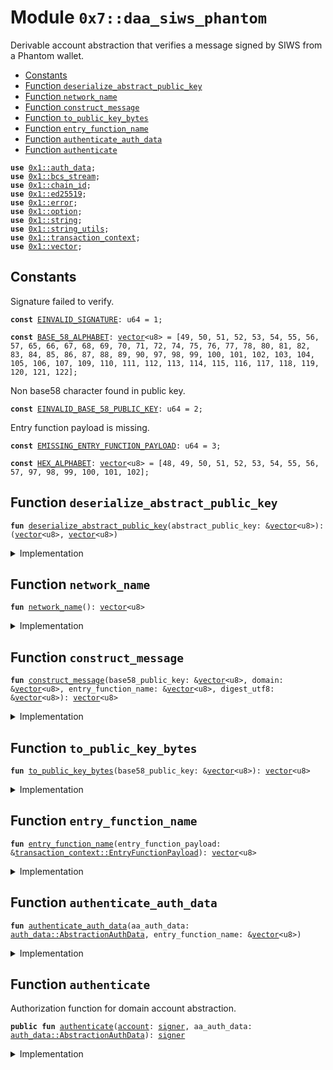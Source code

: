
<a id="0x7_daa_siws_phantom"></a>

# Module `0x7::daa_siws_phantom`

Derivable account abstraction that verifies a message signed by
SIWS from a Phantom wallet.


-  [Constants](#@Constants_0)
-  [Function `deserialize_abstract_public_key`](#0x7_daa_siws_phantom_deserialize_abstract_public_key)
-  [Function `network_name`](#0x7_daa_siws_phantom_network_name)
-  [Function `construct_message`](#0x7_daa_siws_phantom_construct_message)
-  [Function `to_public_key_bytes`](#0x7_daa_siws_phantom_to_public_key_bytes)
-  [Function `entry_function_name`](#0x7_daa_siws_phantom_entry_function_name)
-  [Function `authenticate_auth_data`](#0x7_daa_siws_phantom_authenticate_auth_data)
-  [Function `authenticate`](#0x7_daa_siws_phantom_authenticate)


<pre><code><b>use</b> <a href="../../aptos-framework/doc/auth_data.md#0x1_auth_data">0x1::auth_data</a>;
<b>use</b> <a href="../../aptos-framework/../aptos-stdlib/doc/bcs_stream.md#0x1_bcs_stream">0x1::bcs_stream</a>;
<b>use</b> <a href="../../aptos-framework/doc/chain_id.md#0x1_chain_id">0x1::chain_id</a>;
<b>use</b> <a href="../../aptos-framework/../aptos-stdlib/doc/ed25519.md#0x1_ed25519">0x1::ed25519</a>;
<b>use</b> <a href="../../aptos-framework/../aptos-stdlib/../move-stdlib/doc/error.md#0x1_error">0x1::error</a>;
<b>use</b> <a href="../../aptos-framework/../aptos-stdlib/../move-stdlib/doc/option.md#0x1_option">0x1::option</a>;
<b>use</b> <a href="../../aptos-framework/../aptos-stdlib/../move-stdlib/doc/string.md#0x1_string">0x1::string</a>;
<b>use</b> <a href="../../aptos-framework/../aptos-stdlib/doc/string_utils.md#0x1_string_utils">0x1::string_utils</a>;
<b>use</b> <a href="../../aptos-framework/doc/transaction_context.md#0x1_transaction_context">0x1::transaction_context</a>;
<b>use</b> <a href="../../aptos-framework/../aptos-stdlib/../move-stdlib/doc/vector.md#0x1_vector">0x1::vector</a>;
</code></pre>



<a id="@Constants_0"></a>

## Constants


<a id="0x7_daa_siws_phantom_EINVALID_SIGNATURE"></a>

Signature failed to verify.


<pre><code><b>const</b> <a href="daa_siws_phantom.md#0x7_daa_siws_phantom_EINVALID_SIGNATURE">EINVALID_SIGNATURE</a>: u64 = 1;
</code></pre>



<a id="0x7_daa_siws_phantom_BASE_58_ALPHABET"></a>



<pre><code><b>const</b> <a href="daa_siws_phantom.md#0x7_daa_siws_phantom_BASE_58_ALPHABET">BASE_58_ALPHABET</a>: <a href="../../aptos-framework/../aptos-stdlib/../move-stdlib/doc/vector.md#0x1_vector">vector</a>&lt;u8&gt; = [49, 50, 51, 52, 53, 54, 55, 56, 57, 65, 66, 67, 68, 69, 70, 71, 72, 74, 75, 76, 77, 78, 80, 81, 82, 83, 84, 85, 86, 87, 88, 89, 90, 97, 98, 99, 100, 101, 102, 103, 104, 105, 106, 107, 109, 110, 111, 112, 113, 114, 115, 116, 117, 118, 119, 120, 121, 122];
</code></pre>



<a id="0x7_daa_siws_phantom_EINVALID_BASE_58_PUBLIC_KEY"></a>

Non base58 character found in public key.


<pre><code><b>const</b> <a href="daa_siws_phantom.md#0x7_daa_siws_phantom_EINVALID_BASE_58_PUBLIC_KEY">EINVALID_BASE_58_PUBLIC_KEY</a>: u64 = 2;
</code></pre>



<a id="0x7_daa_siws_phantom_EMISSING_ENTRY_FUNCTION_PAYLOAD"></a>

Entry function payload is missing.


<pre><code><b>const</b> <a href="daa_siws_phantom.md#0x7_daa_siws_phantom_EMISSING_ENTRY_FUNCTION_PAYLOAD">EMISSING_ENTRY_FUNCTION_PAYLOAD</a>: u64 = 3;
</code></pre>



<a id="0x7_daa_siws_phantom_HEX_ALPHABET"></a>



<pre><code><b>const</b> <a href="daa_siws_phantom.md#0x7_daa_siws_phantom_HEX_ALPHABET">HEX_ALPHABET</a>: <a href="../../aptos-framework/../aptos-stdlib/../move-stdlib/doc/vector.md#0x1_vector">vector</a>&lt;u8&gt; = [48, 49, 50, 51, 52, 53, 54, 55, 56, 57, 97, 98, 99, 100, 101, 102];
</code></pre>



<a id="0x7_daa_siws_phantom_deserialize_abstract_public_key"></a>

## Function `deserialize_abstract_public_key`



<pre><code><b>fun</b> <a href="daa_siws_phantom.md#0x7_daa_siws_phantom_deserialize_abstract_public_key">deserialize_abstract_public_key</a>(abstract_public_key: &<a href="../../aptos-framework/../aptos-stdlib/../move-stdlib/doc/vector.md#0x1_vector">vector</a>&lt;u8&gt;): (<a href="../../aptos-framework/../aptos-stdlib/../move-stdlib/doc/vector.md#0x1_vector">vector</a>&lt;u8&gt;, <a href="../../aptos-framework/../aptos-stdlib/../move-stdlib/doc/vector.md#0x1_vector">vector</a>&lt;u8&gt;)
</code></pre>



<details>
<summary>Implementation</summary>


<pre><code><b>fun</b> <a href="daa_siws_phantom.md#0x7_daa_siws_phantom_deserialize_abstract_public_key">deserialize_abstract_public_key</a>(abstract_public_key: &<a href="../../aptos-framework/../aptos-stdlib/../move-stdlib/doc/vector.md#0x1_vector">vector</a>&lt;u8&gt;): (<a href="../../aptos-framework/../aptos-stdlib/../move-stdlib/doc/vector.md#0x1_vector">vector</a>&lt;u8&gt;, <a href="../../aptos-framework/../aptos-stdlib/../move-stdlib/doc/vector.md#0x1_vector">vector</a>&lt;u8&gt;) {
    <b>let</b> stream = <a href="../../aptos-framework/../aptos-stdlib/doc/bcs_stream.md#0x1_bcs_stream_new">bcs_stream::new</a>(*abstract_public_key);
    <b>let</b> base58_public_key = *<a href="../../aptos-framework/../aptos-stdlib/doc/bcs_stream.md#0x1_bcs_stream_deserialize_string">bcs_stream::deserialize_string</a>(&<b>mut</b> stream).bytes();
    <b>let</b> domain = *<a href="../../aptos-framework/../aptos-stdlib/doc/bcs_stream.md#0x1_bcs_stream_deserialize_string">bcs_stream::deserialize_string</a>(&<b>mut</b> stream).bytes();
    (base58_public_key, domain)
}
</code></pre>



</details>

<a id="0x7_daa_siws_phantom_network_name"></a>

## Function `network_name`



<pre><code><b>fun</b> <a href="daa_siws_phantom.md#0x7_daa_siws_phantom_network_name">network_name</a>(): <a href="../../aptos-framework/../aptos-stdlib/../move-stdlib/doc/vector.md#0x1_vector">vector</a>&lt;u8&gt;
</code></pre>



<details>
<summary>Implementation</summary>


<pre><code><b>fun</b> <a href="daa_siws_phantom.md#0x7_daa_siws_phantom_network_name">network_name</a>(): <a href="../../aptos-framework/../aptos-stdlib/../move-stdlib/doc/vector.md#0x1_vector">vector</a>&lt;u8&gt; {
    <b>let</b> <a href="../../aptos-framework/doc/chain_id.md#0x1_chain_id">chain_id</a> = <a href="../../aptos-framework/doc/chain_id.md#0x1_chain_id_get">chain_id::get</a>();
    <b>if</b> (<a href="../../aptos-framework/doc/chain_id.md#0x1_chain_id">chain_id</a> == 1) {
        b"mainnet"
    } <b>else</b> <b>if</b> (<a href="../../aptos-framework/doc/chain_id.md#0x1_chain_id">chain_id</a> == 2) {
        b"testnet"
    } <b>else</b> <b>if</b> (<a href="../../aptos-framework/doc/chain_id.md#0x1_chain_id">chain_id</a> == 4) {
        b"<b>local</b>"
    } <b>else</b> {
        <b>let</b> network_name = &<b>mut</b> <a href="../../aptos-framework/../aptos-stdlib/../move-stdlib/doc/vector.md#0x1_vector">vector</a>[];
        network_name.append(b"custom network: ");
        network_name.append(*<a href="../../aptos-framework/../aptos-stdlib/doc/string_utils.md#0x1_string_utils_to_string">string_utils::to_string</a>(&<a href="../../aptos-framework/doc/chain_id.md#0x1_chain_id">chain_id</a>).bytes());
        *network_name
    }
}
</code></pre>



</details>

<a id="0x7_daa_siws_phantom_construct_message"></a>

## Function `construct_message`



<pre><code><b>fun</b> <a href="daa_siws_phantom.md#0x7_daa_siws_phantom_construct_message">construct_message</a>(base58_public_key: &<a href="../../aptos-framework/../aptos-stdlib/../move-stdlib/doc/vector.md#0x1_vector">vector</a>&lt;u8&gt;, domain: &<a href="../../aptos-framework/../aptos-stdlib/../move-stdlib/doc/vector.md#0x1_vector">vector</a>&lt;u8&gt;, entry_function_name: &<a href="../../aptos-framework/../aptos-stdlib/../move-stdlib/doc/vector.md#0x1_vector">vector</a>&lt;u8&gt;, digest_utf8: &<a href="../../aptos-framework/../aptos-stdlib/../move-stdlib/doc/vector.md#0x1_vector">vector</a>&lt;u8&gt;): <a href="../../aptos-framework/../aptos-stdlib/../move-stdlib/doc/vector.md#0x1_vector">vector</a>&lt;u8&gt;
</code></pre>



<details>
<summary>Implementation</summary>


<pre><code><b>fun</b> <a href="daa_siws_phantom.md#0x7_daa_siws_phantom_construct_message">construct_message</a>(
    base58_public_key: &<a href="../../aptos-framework/../aptos-stdlib/../move-stdlib/doc/vector.md#0x1_vector">vector</a>&lt;u8&gt;,
    domain: &<a href="../../aptos-framework/../aptos-stdlib/../move-stdlib/doc/vector.md#0x1_vector">vector</a>&lt;u8&gt;,
    entry_function_name: &<a href="../../aptos-framework/../aptos-stdlib/../move-stdlib/doc/vector.md#0x1_vector">vector</a>&lt;u8&gt;,
    digest_utf8: &<a href="../../aptos-framework/../aptos-stdlib/../move-stdlib/doc/vector.md#0x1_vector">vector</a>&lt;u8&gt;,
): <a href="../../aptos-framework/../aptos-stdlib/../move-stdlib/doc/vector.md#0x1_vector">vector</a>&lt;u8&gt; {
    <b>let</b> message = &<b>mut</b> <a href="../../aptos-framework/../aptos-stdlib/../move-stdlib/doc/vector.md#0x1_vector">vector</a>[];
    message.append(*domain);
    message.append(b" wants you <b>to</b> sign in <b>with</b> your Solana <a href="../../aptos-framework/doc/account.md#0x1_account">account</a>:\n");
    message.append(*base58_public_key);
    message.append(b"\n\nTo execute transaction ");
    message.append(*entry_function_name);
    message.append(b" on Aptos blockchain");
    <b>let</b> network_name = <a href="daa_siws_phantom.md#0x7_daa_siws_phantom_network_name">network_name</a>();
    message.append(b" (");
    message.append(network_name);
    message.append(b")");
    message.append(b".");
    message.append(b"\n\nNonce: ");
    message.append(*digest_utf8);
    *message
}
</code></pre>



</details>

<a id="0x7_daa_siws_phantom_to_public_key_bytes"></a>

## Function `to_public_key_bytes`



<pre><code><b>fun</b> <a href="daa_siws_phantom.md#0x7_daa_siws_phantom_to_public_key_bytes">to_public_key_bytes</a>(base58_public_key: &<a href="../../aptos-framework/../aptos-stdlib/../move-stdlib/doc/vector.md#0x1_vector">vector</a>&lt;u8&gt;): <a href="../../aptos-framework/../aptos-stdlib/../move-stdlib/doc/vector.md#0x1_vector">vector</a>&lt;u8&gt;
</code></pre>



<details>
<summary>Implementation</summary>


<pre><code><b>fun</b> <a href="daa_siws_phantom.md#0x7_daa_siws_phantom_to_public_key_bytes">to_public_key_bytes</a>(base58_public_key: &<a href="../../aptos-framework/../aptos-stdlib/../move-stdlib/doc/vector.md#0x1_vector">vector</a>&lt;u8&gt;): <a href="../../aptos-framework/../aptos-stdlib/../move-stdlib/doc/vector.md#0x1_vector">vector</a>&lt;u8&gt; {
    <b>let</b> bytes = <a href="../../aptos-framework/../aptos-stdlib/../move-stdlib/doc/vector.md#0x1_vector">vector</a>[0u8];
    <b>let</b> base = 58u16;  // Using u16 <b>to</b> handle multiplication without overflow

    <b>let</b> i = 0;
    <b>while</b> (i &lt; <a href="../../aptos-framework/../aptos-stdlib/../move-stdlib/doc/vector.md#0x1_vector_length">vector::length</a>(base58_public_key)) {
        <b>let</b> char = *<a href="../../aptos-framework/../aptos-stdlib/../move-stdlib/doc/vector.md#0x1_vector_borrow">vector::borrow</a>(base58_public_key, i);
        <b>let</b> (found, char_index) = <a href="../../aptos-framework/../aptos-stdlib/../move-stdlib/doc/vector.md#0x1_vector_index_of">vector::index_of</a>(&<a href="daa_siws_phantom.md#0x7_daa_siws_phantom_BASE_58_ALPHABET">BASE_58_ALPHABET</a>, &char);
        <b>assert</b>!(found, <a href="../../aptos-framework/../aptos-stdlib/../move-stdlib/doc/error.md#0x1_error_invalid_argument">error::invalid_argument</a>(<a href="daa_siws_phantom.md#0x7_daa_siws_phantom_EINVALID_BASE_58_PUBLIC_KEY">EINVALID_BASE_58_PUBLIC_KEY</a>));

        <b>let</b> mut_bytes = &<b>mut</b> bytes;
        <b>let</b> j = 0;
        <b>let</b> carry = (char_index <b>as</b> u16);

        // For each existing byte, multiply by 58 and add carry
        <b>while</b> (j &lt; <a href="../../aptos-framework/../aptos-stdlib/../move-stdlib/doc/vector.md#0x1_vector_length">vector::length</a>(mut_bytes)) {
            <b>let</b> current = (*<a href="../../aptos-framework/../aptos-stdlib/../move-stdlib/doc/vector.md#0x1_vector_borrow">vector::borrow</a>(mut_bytes, j) <b>as</b> u16);
            <b>let</b> new_carry = current * base + carry;
            *<a href="../../aptos-framework/../aptos-stdlib/../move-stdlib/doc/vector.md#0x1_vector_borrow_mut">vector::borrow_mut</a>(mut_bytes, j) = ((new_carry & 0xff) <b>as</b> u8);
            carry = new_carry &gt;&gt; 8;
            j = j + 1;
        };

        // Add <a href="../../aptos-framework/../aptos-stdlib/doc/any.md#0x1_any">any</a> remaining carry <b>as</b> new bytes
        <b>while</b> (carry &gt; 0) {
            <a href="../../aptos-framework/../aptos-stdlib/../move-stdlib/doc/vector.md#0x1_vector_push_back">vector::push_back</a>(mut_bytes, ((carry & 0xff) <b>as</b> u8));
            carry = carry &gt;&gt; 8;
        };

        i = i + 1;
    };

    // Handle leading zeros (1's in Base58)
    <b>let</b> i = 0;
    <b>while</b> (i &lt; <a href="../../aptos-framework/../aptos-stdlib/../move-stdlib/doc/vector.md#0x1_vector_length">vector::length</a>(base58_public_key) && *<a href="../../aptos-framework/../aptos-stdlib/../move-stdlib/doc/vector.md#0x1_vector_borrow">vector::borrow</a>(base58_public_key, i) == 49) { // '1' is 49 in ASCII
        <a href="../../aptos-framework/../aptos-stdlib/../move-stdlib/doc/vector.md#0x1_vector_push_back">vector::push_back</a>(&<b>mut</b> bytes, 0);
        i = i + 1;
    };

    <a href="../../aptos-framework/../aptos-stdlib/../move-stdlib/doc/vector.md#0x1_vector_reverse">vector::reverse</a>(&<b>mut</b> bytes);
    bytes
}
</code></pre>



</details>

<a id="0x7_daa_siws_phantom_entry_function_name"></a>

## Function `entry_function_name`



<pre><code><b>fun</b> <a href="daa_siws_phantom.md#0x7_daa_siws_phantom_entry_function_name">entry_function_name</a>(entry_function_payload: &<a href="../../aptos-framework/doc/transaction_context.md#0x1_transaction_context_EntryFunctionPayload">transaction_context::EntryFunctionPayload</a>): <a href="../../aptos-framework/../aptos-stdlib/../move-stdlib/doc/vector.md#0x1_vector">vector</a>&lt;u8&gt;
</code></pre>



<details>
<summary>Implementation</summary>


<pre><code><b>fun</b> <a href="daa_siws_phantom.md#0x7_daa_siws_phantom_entry_function_name">entry_function_name</a>(entry_function_payload: &EntryFunctionPayload): <a href="../../aptos-framework/../aptos-stdlib/../move-stdlib/doc/vector.md#0x1_vector">vector</a>&lt;u8&gt; {
    <b>let</b> entry_function_name = &<b>mut</b> <a href="../../aptos-framework/../aptos-stdlib/../move-stdlib/doc/vector.md#0x1_vector">vector</a>[];
    <b>let</b> addr_str = <a href="../../aptos-framework/../aptos-stdlib/doc/string_utils.md#0x1_string_utils_to_string">string_utils::to_string</a>(
        &<a href="../../aptos-framework/doc/transaction_context.md#0x1_transaction_context_account_address">transaction_context::account_address</a>(entry_function_payload)
    ).bytes();
    // .slice(1) <b>to</b> remove the leading '@' char
    entry_function_name.append(addr_str.slice(1, addr_str.length()));
    entry_function_name.append(b"::");
    entry_function_name.append(
        *<a href="../../aptos-framework/doc/transaction_context.md#0x1_transaction_context_module_name">transaction_context::module_name</a>(entry_function_payload).bytes()
    );
    entry_function_name.append(b"::");
    entry_function_name.append(
        *<a href="../../aptos-framework/doc/transaction_context.md#0x1_transaction_context_function_name">transaction_context::function_name</a>(entry_function_payload).bytes()
    );
    *entry_function_name
}
</code></pre>



</details>

<a id="0x7_daa_siws_phantom_authenticate_auth_data"></a>

## Function `authenticate_auth_data`



<pre><code><b>fun</b> <a href="daa_siws_phantom.md#0x7_daa_siws_phantom_authenticate_auth_data">authenticate_auth_data</a>(aa_auth_data: <a href="../../aptos-framework/doc/auth_data.md#0x1_auth_data_AbstractionAuthData">auth_data::AbstractionAuthData</a>, entry_function_name: &<a href="../../aptos-framework/../aptos-stdlib/../move-stdlib/doc/vector.md#0x1_vector">vector</a>&lt;u8&gt;)
</code></pre>



<details>
<summary>Implementation</summary>


<pre><code><b>fun</b> <a href="daa_siws_phantom.md#0x7_daa_siws_phantom_authenticate_auth_data">authenticate_auth_data</a>(
    aa_auth_data: AbstractionAuthData,
    entry_function_name: &<a href="../../aptos-framework/../aptos-stdlib/../move-stdlib/doc/vector.md#0x1_vector">vector</a>&lt;u8&gt;
) {
    <b>let</b> abstract_public_key = aa_auth_data.derivable_abstract_public_key();
    <b>let</b> (base58_public_key, domain) = <a href="daa_siws_phantom.md#0x7_daa_siws_phantom_deserialize_abstract_public_key">deserialize_abstract_public_key</a>(abstract_public_key);
    <b>let</b> digest_utf8 = <a href="../../aptos-framework/../aptos-stdlib/doc/string_utils.md#0x1_string_utils_to_string">string_utils::to_string</a>(aa_auth_data.digest()).bytes();
    <b>let</b> message = <a href="daa_siws_phantom.md#0x7_daa_siws_phantom_construct_message">construct_message</a>(&base58_public_key, &domain, entry_function_name, digest_utf8);

    <b>let</b> public_key_bytes = <a href="daa_siws_phantom.md#0x7_daa_siws_phantom_to_public_key_bytes">to_public_key_bytes</a>(&base58_public_key);
    <b>let</b> public_key = new_unvalidated_public_key_from_bytes(public_key_bytes);
    <b>let</b> signature = new_signature_from_bytes(*aa_auth_data.derivable_abstract_signature());
    <b>assert</b>!(
        <a href="../../aptos-framework/../aptos-stdlib/doc/ed25519.md#0x1_ed25519_signature_verify_strict">ed25519::signature_verify_strict</a>(
            &signature,
            &public_key,
            message,
        ),
        <a href="../../aptos-framework/../aptos-stdlib/../move-stdlib/doc/error.md#0x1_error_permission_denied">error::permission_denied</a>(<a href="daa_siws_phantom.md#0x7_daa_siws_phantom_EINVALID_SIGNATURE">EINVALID_SIGNATURE</a>)
    );
}
</code></pre>



</details>

<a id="0x7_daa_siws_phantom_authenticate"></a>

## Function `authenticate`

Authorization function for domain account abstraction.


<pre><code><b>public</b> <b>fun</b> <a href="daa_siws_phantom.md#0x7_daa_siws_phantom_authenticate">authenticate</a>(<a href="../../aptos-framework/doc/account.md#0x1_account">account</a>: <a href="../../aptos-framework/../aptos-stdlib/../move-stdlib/doc/signer.md#0x1_signer">signer</a>, aa_auth_data: <a href="../../aptos-framework/doc/auth_data.md#0x1_auth_data_AbstractionAuthData">auth_data::AbstractionAuthData</a>): <a href="../../aptos-framework/../aptos-stdlib/../move-stdlib/doc/signer.md#0x1_signer">signer</a>
</code></pre>



<details>
<summary>Implementation</summary>


<pre><code><b>public</b> <b>fun</b> <a href="daa_siws_phantom.md#0x7_daa_siws_phantom_authenticate">authenticate</a>(<a href="../../aptos-framework/doc/account.md#0x1_account">account</a>: <a href="../../aptos-framework/../aptos-stdlib/../move-stdlib/doc/signer.md#0x1_signer">signer</a>, aa_auth_data: AbstractionAuthData): <a href="../../aptos-framework/../aptos-stdlib/../move-stdlib/doc/signer.md#0x1_signer">signer</a> {
    <b>let</b> maybe_entry_function_payload = <a href="../../aptos-framework/doc/transaction_context.md#0x1_transaction_context_entry_function_payload">transaction_context::entry_function_payload</a>();
    <b>if</b> (maybe_entry_function_payload.is_some()) {
        <b>let</b> entry_function_payload = maybe_entry_function_payload.destroy_some();
        <b>let</b> entry_function_name = <a href="daa_siws_phantom.md#0x7_daa_siws_phantom_entry_function_name">entry_function_name</a>(&entry_function_payload);
        <a href="daa_siws_phantom.md#0x7_daa_siws_phantom_authenticate_auth_data">authenticate_auth_data</a>(aa_auth_data, &entry_function_name);
        <a href="../../aptos-framework/doc/account.md#0x1_account">account</a>
    } <b>else</b> {
        <b>abort</b>(<a href="daa_siws_phantom.md#0x7_daa_siws_phantom_EMISSING_ENTRY_FUNCTION_PAYLOAD">EMISSING_ENTRY_FUNCTION_PAYLOAD</a>)
    }
}
</code></pre>



</details>


[move-book]: https://aptos.dev/move/book/SUMMARY
